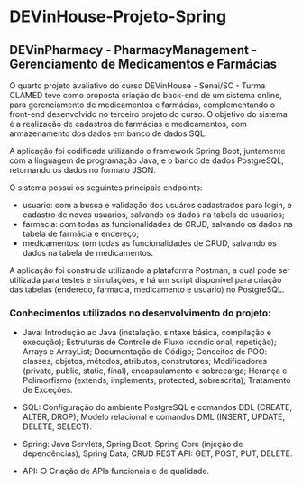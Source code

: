 # DEVinHouse-Projeto-Spring
## DEVinPharmacy - PharmacyManagement - Gerenciamento de Medicamentos e Farmácias
O quarto projeto avaliativo do curso DEVinHouse - Senai/SC - Turma CLAMED teve como proposta criação do back-end de um sistema online, para gerenciamento de medicamentos e farmácias, complementando o front-end desenvolvido no terceiro projeto do curso.
O objetivo do sistema é a realização de cadastros de farmácias e medicamentos, com armazenamento dos dados em banco de dados SQL.

A aplicação foi codificada utilizando o framework Spring Boot, juntamente com a linguagem de programação Java, e o banco de dados PostgreSQL, retornando os dados no formato JSON.

O sistema possui os seguintes principais endpoints:
- usuario: com a busca e validação dos usuáros cadastrados para login, e cadastro de novos usuarios, salvando os dados na tabela de usuarios;
- farmacia: com todas as funcionalidades de CRUD, salvando os dados na tabela de farmácia e endereço;
- medicamentos: tom todas as funcionalidades de CRUD, salvando os dados na tabela de medicamentos.

A aplicação foi construída utilizando a plataforma Postman, a qual pode ser utilizada para testes e simulações, e há um script disponível para criação das tabelas (endereco, farmacia, medicamento e usuario) no PostgreSQL.

### Conhecimentos utilizados no desenvolvimento do projeto:
-	Java: 
Introdução ao Java (instalação, sintaxe básica, compilação e execução);
Estruturas de Controle de Fluxo (condicional, repetição);
Arrays e ArrayList;
Documentação de Código;
Conceitos de POO: classes, objetos, métodos, atributos, construtores;
Modificadores (private, public, static, final), encapsulamento e sobrecarga;
Herança e Polimorfismo (extends, implements, protected, sobrescrita);
Tratamento de Exceções.

- SQL:
Configuração do ambiente PostgreSQL e comandos DDL (CREATE, ALTER, DROP);
Modelo relacional e comandos DML (INSERT, UPDATE, DELETE, SELECT).

- Spring:
Java Servlets, Spring Boot, Spring Core (injeção de dependências);
Spring Data;
CRUD REST API: GET, POST, PUT, DELETE.

-	API:
○	Criação de APIs funcionais e de qualidade.
